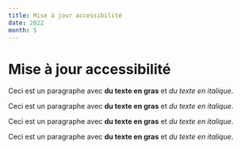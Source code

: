 ```yaml
---
title: Mise à jour accessibilité
date: 2022
month: 5
---
```



# Mise à jour accessibilité

Ceci est un paragraphe avec **du texte en gras** et *du texte en italique*.

Ceci est un paragraphe avec **du texte en gras** et *du texte en italique*.

Ceci est un paragraphe avec **du texte en gras** et *du texte en italique*.

Ceci est un paragraphe avec **du texte en gras** et *du texte en italique*.